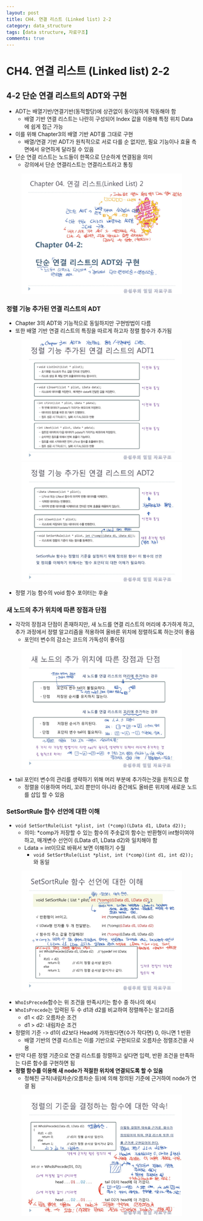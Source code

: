 ```yaml
---
layout: post
title: CH4. 연결 리스트 (Linked list) 2-2
category: data_structure
tags: [data structure, 자료구조]
comments: true
---
```


# CH4. 연결 리스트 (Linked list) 2-2

## 4-2 단순 연결 리스트의 ADT와 구현
- ADT는 배열기반/연결기반(동적할당)에 상관없이 동이일하게 작동해야 함
  - 배열 기반 연결 리스트는 나란히 구성되어 Index 값을 이용해 특정 위치 Data에 쉽게 접근 가능
- 이를 위해 Chapter3의 배열 기반 ADT를 그대로 구현
  - 배열/연결 기반 ADT가 원칙적으로 서로 다를 순 없지만, 필요 기능이나 효율 측면에서 유연하게 달라질 수 있음
- 단순 연결 리스트는 노드들이 한쪽으로 단순하게 연결됨을 의미
  - 강의에서 단순 연결리스트는 연결리스트라고 통칭

<center>
<figure>
<img src="/assets/post_img/data_structure/2019-03-12-data_structure/fig1.jpg" alt="views">
<figcaption> </figcaption>
</figure>
</center>

### 정렬 기능 추가된 연결 리스트의 ADT
- Chapter 3의 ADT와 기능적으로 동일하지만 구현방법이 다름
- 또한 배열 기반 연결 리스트의 특징을 따르게 하고자 정렬 함수가 추가됨

<center>
<figure>
<img src="/assets/post_img/data_structure/2019-03-12-data_structure/fig2.jpg" alt="views">
<img src="/assets/post_img/data_structure/2019-03-12-data_structure/fig3.jpg" alt="views">
<figcaption> </figcaption>
</figure>
</center>

- 정렬 기능 함수의 void 함수 포이터는 후술

### 새 노드의 추가 위치에 따른 장점과 단점
- 각각의 장점과 단점이 존재하지만, 새 노드를 연결 리스트의 머리에 추가하게 하고, 추가 과정에서 정렬 알고리즘을 적용하여 올바른 위치에 정렬하도록 하는것이 좋음
  - 포인터 변수의 감소는 코드의 가독성이 좋아짐
  
<center>
<figure>
<img src="/assets/post_img/data_structure/2019-03-12-data_structure/fig4.jpg" alt="views">
<figcaption> </figcaption>
</figure>
</center>

- tail 포인터 변수의 관리를 생략하기 위해 머리 부분에 추가하는것을 원칙으로 함
  - 정렬을 이용하여 머리, 꼬리 뿐만이 아니라 중간에도 올바른 위치에 새로운 노드를 삽입 할 수 있음

### SetSortRule 함수 선언에 대한 이해
- `void SetSortRule(List *plist, int (*comp)(LData d1, LData d2));`
  - 의미: \*comp가 저장할 수 있는 함수의 주솟값의 함수는 반환형이 int형이여야 하고, 매개변수 선언이 (LData d1, LData d2)와 일치해야 함
  - Ldata = int이므로 바꿔서 보면 이해하기 수월
    - `void SetSortRule(List *plist, int (*comp)(int d1, int d2));`와 동일

<center>
<figure>
<img src="/assets/post_img/data_structure/2019-03-12-data_structure/fig5.jpg" alt="views">
<figcaption> </figcaption>
</figure>
</center>

- `WhoIsPrecede`함수는 위 조건을 만족시키는 함수 중 하나의 예시
- `WhoIsPrecede`는 입력된 두 수 d1과 d2를 비교하여 정렬해주는 알고리즘
  - d1 < d2: 오름차순 조건
  - d1 > d2: 내림차순 조건
- 정렬의 기준 -> d1이 d2보다 Head에 가까웠다면(수가 작다면) 0, 아니면 1 반환
  - 배열 기반의 연결 리스트는 이를 기반으로 구현되므로 오름차순 정렬조건을 사용
- 만약 다른 정렬 기준으로 연결 리스트를 정렬하고 싶다면 입력, 반환 조건을 만족하는 다른 함수를 구현하면 됨
- __정렬 함수를 이용해 새 node가 적절한 위치에 연결되도록 할 수 있음__
  - 정해진 규칙(내림차순/오름차순 등)에 의해 정의된 기준에 근거하여 node가 연결 됨

<center>
<figure>
<img src="/assets/post_img/data_structure/2019-03-12-data_structure/fig6.jpg" alt="views">
<figcaption> </figcaption>
</figure>
</center>
